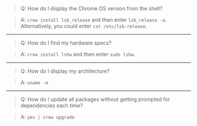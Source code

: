 > Q: How do I display the Chrome OS version from the shell?

> A: `crew install lsb_release` and then enter `lsb_release -a`.  Alternatively, you could enter `cat /etc/lsb-release`.
***
> Q: How do I find my hardware specs?

> A: `crew install lshw` and then enter `sudo lshw`.
***
> Q: How do I display my architecture?

> A: `uname -m`
***
> Q: How do I update all packages without getting prompted for dependencies each time?

> A: `yes | crew upgrade`
